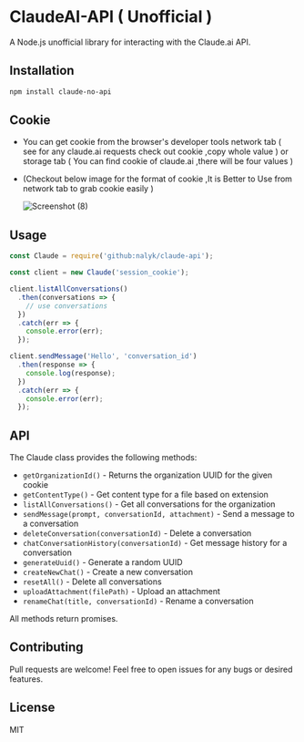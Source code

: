 # ClaudeAI-API ( Unofficial )

A Node.js unofficial library for interacting with the Claude.ai API.

## Installation

```bash
npm install claude-no-api
```
## Cookie
* You can get cookie from the browser's developer tools network tab ( see for any claude.ai requests check out cookie ,copy whole value ) or storage tab ( You can find cookie of claude.ai ,there will be four values )

* (Checkout below image for the format of cookie ,It is Better to Use from network tab to grab cookie easily )

   ![Screenshot (8)](https://github.com/KoushikNavuluri/Claude-API/assets/103725723/355971e3-f46c-47fc-a3cf-008bb55bb4c6)

## Usage

```js
const Claude = require('github:nalyk/claude-api');

const client = new Claude('session_cookie');

client.listAllConversations()
  .then(conversations => {
    // use conversations
  })
  .catch(err => {
    console.error(err);
  });

client.sendMessage('Hello', 'conversation_id')
  .then(response => {
    console.log(response); 
  })
  .catch(err => {
    console.error(err);
  });  
```

## API

The Claude class provides the following methods:

- `getOrganizationId()` - Returns the organization UUID for the given cookie
- `getContentType()` - Get content type for a file based on extension
- `listAllConversations()` - Get all conversations for the organization
- `sendMessage(prompt, conversationId, attachment)` - Send a message to a conversation
- `deleteConversation(conversationId)` - Delete a conversation
- `chatConversationHistory(conversationId)` - Get message history for a conversation 
- `generateUuid()` - Generate a random UUID
- `createNewChat()` - Create a new conversation
- `resetAll()` - Delete all conversations 
- `uploadAttachment(filePath)` - Upload an attachment
- `renameChat(title, conversationId)` - Rename a conversation

All methods return promises.

## Contributing

Pull requests are welcome! Feel free to open issues for any bugs or desired features.

## License

MIT
